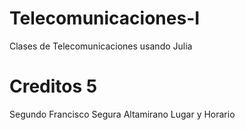 # Telecomunicaciones-I
Clases de Telecomunicaciones usando Julia
# Creditos 5
Segundo Francisco Segura Altamirano 
Lugar y Horario
